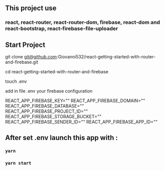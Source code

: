 ## This project use 

### react, react-router, react-router-dom, firebase, react-dom and react-bootstrap, react-firebase-file-uploader

## Start Project

git clone git@github.com:Giovanni532/react-getting-started-with-router-and-firebase.git

cd react-getting-started-with-router-and-firebase

touch .env

add in file .env your firebase configuration

REACT_APP_FIREBASE_KEY=""
REACT_APP_FIREBASE_DOMAIN=""
REACT_APP_FIREBASE_DATABASE=""
REACT_APP_FIREBASE_PROJECT_ID=""
REACT_APP_FIREBASE_STORAGE_BUCKET=""
REACT_APP_FIREBASE_SENDER_ID=""
REACT_APP_FIREBASE_APP_ID=""

## After set .env launch this app with :

### `yarn`

### `yarn start`